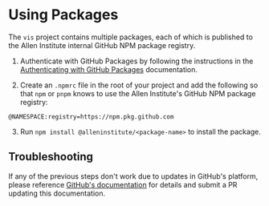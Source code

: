 # Using Packages

The `vis` project contains multiple packages, each of which is published to the Allen Institute internal GitHub NPM package registry.

1. Authenticate with GitHub Packages by following the instructions in the [Authenticating with GitHub Packages](authenticating.md) documentation.

2. Create an `.npmrc` file in the root of your project and add the following so that `npm` or `pnpm` knows to use the Allen Institute's GitHub NPM package registry:

```
@NAMESPACE:registry=https://npm.pkg.github.com
```

3. Run `npm install @alleninstitute/<package-name>` to install the package.

## Troubleshooting

If any of the previous steps don't work due to updates in GitHub's platform, please reference [GitHub's documentation](https://docs.github.com/en/packages/working-with-a-github-packages-registry/working-with-the-npm-registry) for details and submit a PR updating this documentation.
